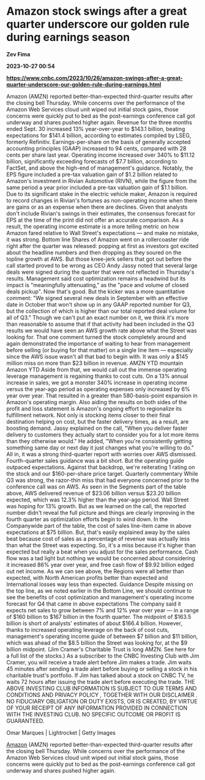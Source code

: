 # Amazon stock swings after a great quarter underscore our golden rule during earnings season
**Zev Fima**

**2023-10-27 00:54**

**https://www.cnbc.com/2023/10/26/amazon-swings-after-a-great-quarter-underscore-our-golden-rule-during-earnings.html**

Amazon (AMZN) reported better-than-expected third-quarter results after the closing bell Thursday. While concerns over the performance of the Amazon Web Services cloud unit wiped out initial stock gains, those concerns were quickly put to bed as the post-earnings conference call got underway and shares pushed higher again. Revenue for the three months ended Sept. 30 increased 13% year-over-year to $143.1 billion, beating expectations for $141.4 billion, according to estimates compiled by LSEG, formerly Refinitiv. Earnings-per-share on the basis of generally accepted accounting principles (GAAP) increased to 94 cents, compared with 28 cents per share last year. Operating income increased over 340% to $11.12 billion, significantly exceeding forecasts of $7.7 billion, according to FactSet, and above the high-end of management's guidance. Notably, the EPS figure included a pre-tax valuation gain of $1.2 billion related to Amazon's investment in Rivian Automotive (RIVN), while the figure from the same period a year prior included a pre-tax valuation gain of $1.1 billion. Due to its significant stake in the electric vehicle maker, Amazon is required to record changes in Rivian's fortunes as non-operating income when there are gains or as an expense when there are declines. Given that analysts don't include Rivian's swings in their estimates, the consensus forecast for EPS at the time of the print did not offer an accurate comparison. As a result, the operating income estimate is a more telling metric on how Amazon fared relative to Wall Street's expectations — and make no mistake, it was strong. Bottom line Shares of Amazon went on a rollercoaster ride right after the quarter was released: popping at first as investors got excited about the headline numbers and then dropping as they soured on the topline growth at AWS. But those knee-jerk sellers that got out before the call started proved to be wrong as CEO Andy Jassy noted that several large deals were signed during the quarter that were not reflected in Thursday's results. Management said cost optimization remains a headwind but its impact is "meaningfully attenuating," as the "pace and volume of closed deals pickup". Now that's good. But the kicker was a more quantitative comment: "We signed several new deals in September with an effective date in October that won't show up in any GAAP reported number for Q3, but the collection of which is higher than our total reported deal volume for all of Q3." Though we can't put an exact number on it, we think it's more than reasonable to assume that if that activity had been included in the Q3 results we would have seen an AWS growth rate above what the Street was looking for. That one comment turned the stock completely around and again demonstrated the importance of waiting to hear from management before selling (or buying for that matter) on a single line item — especially since the AWS issue wasn't all that bad to begin with. It was only a $145 million miss on more than $23 billion in revenue. AMZN YTD mountain Amazon YTD Aside from that, we would call out the immense operating leverage management is regaining thanks to cost cuts. On a 13% annual increase in sales, we got a monster 340% increase in operating income versus the year-ago period as operating expenses only increased by 6% year over year. That resulted in a greater than 580-basis-point expansion in Amazon's operating margin. Also aiding the results on both sides of the profit and loss statement is Amazon's ongoing effort to regionalize its fulfillment network. Not only is stocking items closer to their final destination helping on cost, but the faster delivery times, as a result, are boosting demand. Jassy explained on the call, "When you deliver faster delivery to customers they actually start to consider you for a lot more items than they otherwise would." He added, "When you're consistently getting something same day or next day it just changes what you're willing to do." All in, it was a strong third-quarter report with worries over AWS dismissed. Fourth-quarter sales guidance was a bit short. But the operating guide outpaced expectations. Against that backdrop, we're reiterating 1 rating on the stock and our $160-per-share price target. Quarterly commentary While Q3 was strong, the razor-thin miss that had everyone concerned prior to the conference call was on AWS. As seen in the Segments part of the table above, AWS delivered revenue of $23.06 billion versus $23.20 billion expected, which was 12.3% higher than the year-ago period. Wall Street was hoping for 13% growth. But as we learned on the call, the reported number didn't reveal the full picture and things are clearly improving in the fourth quarter as optimization efforts begin to wind down. In the Companywide part of the table, the cost of sales line-item came in above expectations at $75 billion. But, that's easily explained away by the sales beat because cost of sales as a percentage of revenue was actually less than what the Street was expecting. So, it's a miss because it's higher than expected but really a beat when you adjust for the sales performance. Cash flow was a tad light but nothing we would be concerned about considering it increased 86% year over year, and free cash flow of $9.92 billion edged out net income. As we can see above, the Regions were all better than expected, with North American profits better than expected and International losses way less than expected. Guidance Despite missing on the top line, as we noted earlier in the Bottom Line, we should continue to see the benefits of cost optimization and management's operating income forecast for Q4 that came in above expectations The company said it expects net sales to grow between 7% and 12% year over year — in a range of $160 billion to $167 billion in the fourth quarter. The midpoint of $163.5 billion is short of analysts' estimates of about $166.4 billion. However, thanks to increased operating leverage on the back of cost cuts, management's operating income guide of between $7 billion and $11 billion, which was ahead of the $8.5 billion the Street was looking for, at the $9 billion midpoint. (Jim Cramer's Charitable Trust is long AMZN. See here for a full list of the stocks.) As a subscriber to the CNBC Investing Club with Jim Cramer, you will receive a trade alert before Jim makes a trade. Jim waits 45 minutes after sending a trade alert before buying or selling a stock in his charitable trust's portfolio. If Jim has talked about a stock on CNBC TV, he waits 72 hours after issuing the trade alert before executing the trade. THE ABOVE INVESTING CLUB INFORMATION IS SUBJECT TO OUR TERMS AND CONDITIONS AND PRIVACY POLICY , TOGETHER WITH OUR DISCLAIMER . NO FIDUCIARY OBLIGATION OR DUTY EXISTS, OR IS CREATED, BY VIRTUE OF YOUR RECEIPT OF ANY INFORMATION PROVIDED IN CONNECTION WITH THE INVESTING CLUB. NO SPECIFIC OUTCOME OR PROFIT IS GUARANTEED.

Omar Marques | Lightrocket | Getty Images

[Amazon](https://www.cnbc.com/quotes/AMZN/) (AMZN) reported better-than-expected third-quarter results after the closing bell Thursday. While concerns over the performance of the Amazon Web Services cloud unit wiped out initial stock gains, those concerns were quickly put to bed as the post-earnings conference call got underway and shares pushed higher again.